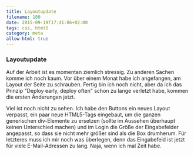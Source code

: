 ```yaml
---
title: Layoutupdate
filename: 180
date: 2015-09-19T17:41:06+02:00
tags: css, html5
category: meta
allow-html: true
---
```

### Layoutupdate
<p>Auf der Arbeit ist es momentan ziemlich stressig. Zu anderen Sachen komme ich noch kaum. Vor über einem Monat habe ich angefangen, am Layout der Seite zu schrauben. Fertig bin ich noch nicht, aber da ich das Prinzip "Deploy early, deploy often" schon zu lange verletzt habe, kommen die ersten Änderungen jetzt.</p>
<p>Viel ist noch nicht zu sehen. Ich habe den Buttons ein neues Layout verpasst, ein paar neue HTML5-Tags eingebaut, um die ganzen generischen div-Elemente zu ersetzen (sollte im Aussehen überhaupt keinen Unterschied machen) und im Login die Größe der Eingabefelder angepasst, so dass sie nicht mehr größer sind als die Box drumherum. Für letzteres muss ich mir noch was überlegen, denn das Eingabefeld ist jetzt für viele E-Mail-Adressen zu lang. Naja, wenn ich mal Zeit habe.</p>
